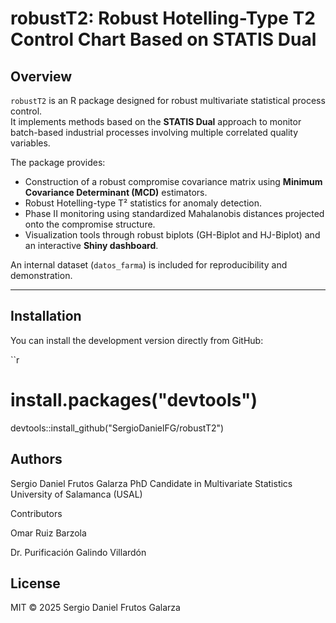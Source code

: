 # robustT2: Robust Hotelling-Type T2 Control Chart Based on STATIS Dual

## Overview

`robustT2` is an R package designed for robust multivariate statistical process control.  
It implements methods based on the **STATIS Dual** approach to monitor batch-based industrial processes involving multiple correlated quality variables.

The package provides:
- Construction of a robust compromise covariance matrix using **Minimum Covariance Determinant (MCD)** estimators.  
- Robust Hotelling-type T² statistics for anomaly detection.  
- Phase II monitoring using standardized Mahalanobis distances projected onto the compromise structure.  
- Visualization tools through robust biplots (GH-Biplot and HJ-Biplot) and an interactive **Shiny dashboard**.  

An internal dataset (`datos_farma`) is included for reproducibility and demonstration.

---

## Installation

You can install the development version directly from GitHub:

``r

# install.packages("devtools")
devtools::install_github("SergioDanielFG/robustT2")

## Authors

Sergio Daniel Frutos Galarza
PhD Candidate in Multivariate Statistics
University of Salamanca (USAL)

Contributors

Omar Ruiz Barzola

Dr. Purificación Galindo Villardón

## License  

MIT © 2025 Sergio Daniel Frutos Galarza
